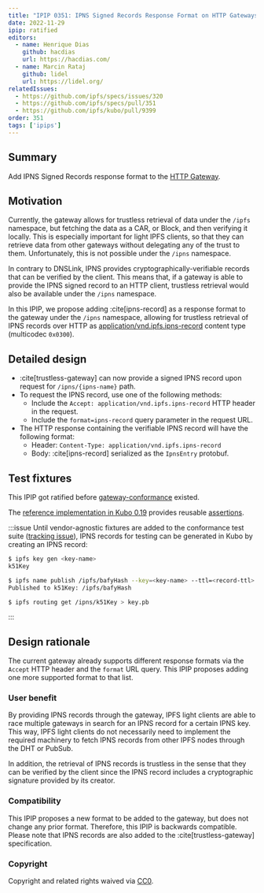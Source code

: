 ```yaml
---
title: "IPIP 0351: IPNS Signed Records Response Format on HTTP Gateways"
date: 2022-11-29
ipip: ratified
editors:
  - name: Henrique Dias
    github: hacdias
    url: https://hacdias.com/
  - name: Marcin Rataj
    github: lidel
    url: https://lidel.org/
relatedIssues:
  - https://github.com/ipfs/specs/issues/320
  - https://github.com/ipfs/specs/pull/351
  - https://github.com/ipfs/kubo/pull/9399
order: 351
tags: ['ipips']
---
```


## Summary

Add IPNS Signed Records response format to the [HTTP Gateway](/http-gateways/).

## Motivation

Currently, the gateway allows for trustless retrieval of data under the `/ipfs`
namespace, but fetching the data as a CAR, or Block, and then verifying it locally.
This is especially important for light IPFS clients, so that they can retrieve
data from other gateways without delegating any of the trust to them. Unfortunately,
this is not possible under the `/ipns` namespace.

In contrary to DNSLink, IPNS provides cryptographically-verifiable records that
can be verified by the client. This means that, if a gateway is able to provide
the IPNS signed record to an HTTP client, trustless retrieval would also be available
under the `/ipns` namespace.

In this IPIP, we propose adding :cite[ipns-record] as a response
format to the gateway under the `/ipns` namespace, allowing for trustless
retrieval of IPNS records over HTTP as [application/vnd.ipfs.ipns-record](https://www.iana.org/assignments/media-types/application/vnd.ipfs.ipns-record) content type (multicodec `0x0300`).

## Detailed design

- :cite[trustless-gateway] can now provide a signed IPNS record upon request for `/ipns/{ipns-name}` path.
- To request the IPNS record, use one of the following methods:
  - Include the `Accept: application/vnd.ipfs.ipns-record` HTTP header in the request.
  - Include the `format=ipns-record` query parameter in the request URL.
- The HTTP response containing the verifiable IPNS record will have the following format:
  - Header: `Content-Type: application/vnd.ipfs.ipns-record`
  - Body: :cite[ipns-record] serialized as the `IpnsEntry` protobuf.

## Test fixtures

This IPIP got ratified before
[gateway-conformance](https://github.com/ipfs/gateway-conformance) existed.


The [reference implementation in Kubo 0.19](https://github.com/ipfs/kubo/blob/master/docs/changelogs/v0.19.md#signed-ipns-record-response-format)
provides reusable [assertions](https://github.com/ipfs/kubo/blob/v0.19.2/test/sharness/t0124-gateway-ipns-record.sh).

:::issue
Until vendor-agnostic fixtures are added to the conformance test suite ([tracking issue](https://github.com/ipfs/gateway-conformance/issues/3)),
IPNS records for testing can be generated in Kubo by creating an IPNS record:

```bash
$ ipfs key gen <key-name>
k51Key

$ ipfs name publish /ipfs/bafyHash --key=<key-name> --ttl=<record-ttl>
Published to k51Key: /ipfs/bafyHash

$ ipfs routing get /ipns/k51Key > key.pb
```
:::

## Design rationale

The current gateway already supports different response formats via the
`Accept` HTTP header and the `format` URL query. This IPIP proposes adding
one more supported format to that list.

### User benefit

By providing IPNS records through the gateway, IPFS light clients are able
to race multiple gateways in search for an IPNS record for a certain IPNS key.
This way, IPFS light clients do not necessarily need to implement the required
machinery to fetch IPNS records from other IPFS nodes through the DHT or PubSub.

In addition, the retrieval of IPNS records is trustless in the sense that they can
be verified by the client since the IPNS record includes a cryptographic signature
provided by its creator.

### Compatibility

This IPIP proposes a new format to be added to the gateway, but does not change
any prior format. Therefore, this IPIP is backwards compatible. Please note
that IPNS records are also added  to the :cite[trustless-gateway] specification.

### Copyright

Copyright and related rights waived via [CC0](https://creativecommons.org/publicdomain/zero/1.0/).
